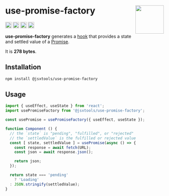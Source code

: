 # use-promise-factory [<img src="https://avatars.githubusercontent.com/u/52989093" alt="" width="90" height="90" align="right">][monorepo]

[<img alt="npm version" src="https://img.shields.io/npm/v/@jsxtools/use-promise-factory.svg" height="20">](https://www.npmjs.com/package/@jsxtools/use-promise-factory)
[<img alt="build status" src="https://img.shields.io/travis/jsxtools/monorepo/master.svg" height="20">](https://travis-ci.org/jsxtools/monorepo/use-promise-factory)
[<img alt="issue tracker" src="https://img.shields.io/github/issues/jsxtools/monorepo/use-promise-factory.svg" height="20">](https://github.com/jsxtools/monorepo/issues?q=is:issue+is:open+label:use-promise-factory)
[<img alt="pull requests" src="https://img.shields.io/github/issues-pr/jsxtools/monorepo/use-promise-factory.svg" height="20">](https://github.com/jsxtools/monorepo/pulls?q=is:pr+is:open+label:use-promise-factory)

**use-promise-factory** generates a [hook] that provides a state and settled value of a [Promise].

It is <strong size>278 bytes</strong>.

## Installation

```sh
npm install @jsxtools/use-promise-factory
```

## Usage

```js
import { useEffect, useState } from 'react';
import usePromiseFactory from '@jsxtools/use-promise-factory';

const usePromise = usePromiseFactory({ useEffect, useState });

function Component () {
  // the `state` is "pending", "fulfilled", or "rejected"
  // the `settledValue` is the fulfilled or rejected value
  const [ state, settledValue ] = usePromise(async () => {
    const response = await fetch(URL);
    const json = await response.json();

    return json;
  });

  return state === 'pending'
    ? 'Loading'
  : JSON.stringify(settledValue);
}
```

[monorepo]: https://github.com/jsxtools/monorepo

[hook]: https://reactjs.org/docs/hooks-reference.html

[promise]: https://developer.mozilla.org/en-US/docs/Web/JavaScript/Guide/Using_promises

[cli-img]: https://img.shields.io/travis/jsxtools/monorepo/master.svg

[cli-url]: https://travis-ci.org/jsxtools/monorepo

[git-img]: https://img.shields.io/github/issues/jsxtools/monorepo/is-equal.svg

[git-url]: https://github.com/jsxtools/monorepo/issues

[gpr-img]: https://img.shields.io/github/issues-pr/jsxtools/monorepo/is-equal.svg

[gpr-url]: https://github.com/jsxtools/monorepo/pulls

